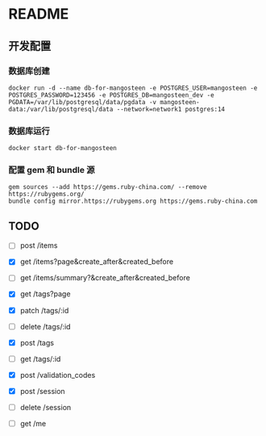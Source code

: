 # README

## 开发配置

### 数据库创建

```
docker run -d --name db-for-mangosteen -e POSTGRES_USER=mangosteen -e POSTGRES_PASSWORD=123456 -e POSTGRES_DB=mangosteen_dev -e PGDATA=/var/lib/postgresql/data/pgdata -v mangosteen-data:/var/lib/postgresql/data --network=network1 postgres:14
```

### 数据库运行

```
docker start db-for-mangosteen
```

### 配置 gem 和 bundle 源

```
gem sources --add https://gems.ruby-china.com/ --remove https://rubygems.org/
bundle config mirror.https://rubygems.org https://gems.ruby-china.com
```

## TODO

- [ ] post /items

- [x] get /items?page&create_after&created_before

- [ ] get /items/summary?&create_after&created_before

- [x] get /tags?page

- [x] patch /tags/:id

- [ ] delete /tags/:id

- [x] post /tags

- [ ] get /tags/:id

- [x] post /validation_codes

- [x] post /session

- [ ] delete /session

- [ ] get /me

